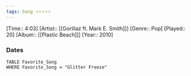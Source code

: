 ```yaml
---
tags: Song ⭐⭐⭐⭐⭐ 
---
```

[Time:: 4:03]
[Artist:: [[Gorillaz ft. Mark E. Smith]]]
[Genre:: Pop]
[Played:: 20]
[Album:: [[Plastic Beach]]]
[Year:: 2010]
### Dates
````dataview
TABLE Favorite_Song
WHERE Favorite_Song = "Glitter Freeze"
````